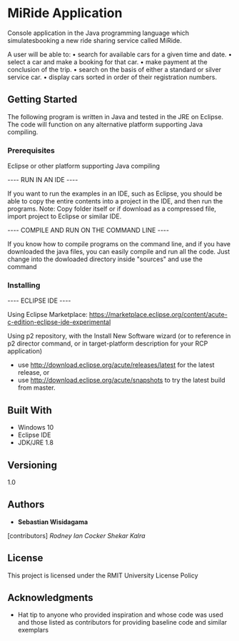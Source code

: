 # MiRide Application

Console application in the Java programming language which simulatesbooking a new ride sharing service called MiRide.

A user will be able to:
• search for available cars for a given time and date.
• select a car and make a booking for that car.
• make payment at the conclusion of the trip.
• search on the basis of either a standard or silver service car.
• display cars sorted in order of their registration numbers. 

## Getting Started

The following program is written in Java and tested in the JRE on Eclipse. The code will function on any alternative platform supporting Java compiling.

### Prerequisites

Eclipse or other platform supporting Java compiling

---- RUN IN AN IDE ----

If you want to run the examples in an IDE, such as Eclipse, you should
be able to copy the entire contents into a project in the IDE, and then
run the programs.  Note: Copy folder itself or if download as a compressed
file, import project to Eclipse or similar IDE.

---- COMPILE AND RUN ON THE COMMAND LINE ----

If you know how to compile programs on the command line, and if you have
downloaded the java files, you can easily compile and run all the code.
Just change into the dowloaded directory inside "sources" and use
the command 

### Installing

---- ECLIPSE IDE ----

Using Eclipse Marketplace: https://marketplace.eclipse.org/content/acute-c-edition-eclipse-ide-experimental

Using p2 repository, with the Install New Software wizard (or to reference in p2 director command, or in target-platform description for your RCP application)

* use http://download.eclipse.org/acute/releases/latest for the latest release, or
* use http://download.eclipse.org/acute/snapshots to try the latest build from master.

## Built With

* Windows 10
* Eclipse IDE
* JDK/JRE 1.8

## Versioning

1.0

## Authors

* **Sebastian Wisidagama**

[contributors] *Rodney Ian Cocker* *Shekar Kalra*

## License

This project is licensed under the RMIT University License Policy

## Acknowledgments

* Hat tip to anyone who provided inspiration and whose code was used and those listed as contributors for providing baseline code and similar exemplars
